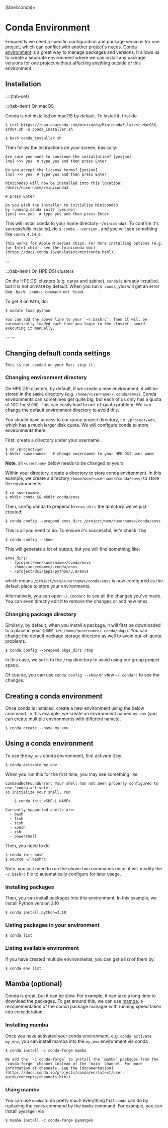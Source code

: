 (label:conda)=

# Conda Environment

Frequently we need a specific configuration and package versions for one project, which can conflict with another project's needs. [Conda environment](https://conda.io/projects/conda/en/latest/user-guide/tasks/manage-environments.html) is a great way to manage packages and versions. It allows us to create a separate environment where we can install any package versions for one project without affecting anything outside of this environment.

## Installation

::::{tab-set}

:::{tab-item} On macOS

Conda is not installed on macOS by default. To install it, first do

```shell
$ curl https://repo.anaconda.com/miniconda/Miniconda3-latest-MacOSX-arm64.sh -o conda_installer.sh

$ bash conda_installer.sh
```

Then follow the instructions on your screen, basically:

```
Are sure you want to continue the installation? [yes|no]
[no] >>> yes  # type yes and then press Enter

Do you accept the license terms? [yes|no]
[no] >>> yes  # type yes and then press Enter

Miniconda3 will now be installed into this location:
/Users/<username>/miniconda3
...
# press Enter

Do you wish the installer to initialize Miniconda3
by running conda init? [yes|no]
[yes] >>> yes  # type yes and then press Enter
```

This will install conda to your home directory `~/miniconda3`.
To confirm it's successfully installed, do `$ conda --version` , and you will see something like `conda 4.14.0`.

```{note}
This works for Apple M series chips. For more installing options (e.g. for Intel chip), see the [miniconda doc](https://docs.conda.io/en/latest/miniconda.html).
```

:::

:::{tab-item} On HPE DSI clusters

On the HPE DSI clusters (e.g. carya and sabine), `conda` is already installed, but it is not on `PATH` by default. When you run `$ conda`, you will get an error like `-bash: conda: command not found`.

To get it on `PATH`, do:

```shell
$ module load python
```

```{tip}
You can add the above line to your `~/.bashrc`. Then it will be automatically loaded each time you login to the cluster, avoid executing it manually.
```

:::
::::

## Changing default conda settings

```{note}
This is not needed on your Mac; skip it.
```

### Changing environment directory

On HPE DSI clusters, by default, if we create a new environment, it will be stored in the `$HOME` directory (e.g. `/home/<username>/.conda/envs`).
Conda environments can sometimes get quite big, but each of us only has a quota of 10G for `$HOME`. This can easily lead to out-of-quota problem. We can change the default environment directory to avoid this.

You should have access to our group project directory, i.e. `/project/wen`, which has a much larger disk quota. We will configure conda to store environments there.

First, create a directory under your username.

```shell
$ cd /project/wen
$ mkdir <username>   # change <username> to your HPE DSI user name
```

**Note**, all `<username>` below needs to be changed to yours.

Within your directory, create a directory to store conda environment. In this example, we create a directory `/home/wen/<username>/conda/envs`) to store the environments:

```shell
$ cd <username>
$ mkdir conda && mkdir conda/envs
```

Then, config conda to prepend to `envs_dirs` the directory we've just created:

```shell
$ conda config --prepend envs_dirs /project/wen/<username>/conda/envs
```

This is all you need to do. To ensure it's successful, let's check it by

```shell
$ conda config --show
```

This will generate a lot of output, but you will find something like:

```
envs_dirs:
  - /project/wen/<username>/conda/envs
  - /home/<username>/.conda/envs
  - /project/dsi/apps/python/3.9/envs
```

which means `/project/wen/<username>/conda/envs` is now configured as the default place to store your environments.

Alternatively, you can open `~/.condarc` to see all the changes you've made. You can even directly edit it to remove the changes or add new ones.

### Changing package directory

Similarly, by default, when you install a package, it will first be downloaded to a place in your `$HOME`, i.e. `/home/<username>/.conda/pkgs`). You can change the default package storage directory as well to avoid out-of-quota problems.

```shell
$ conda config --prepend pkgs_dirs /tmp
```

In this case, we set it to the `/tmp` directory to avoid using our group project space.

Of course, you can use `conda config --show` or view `~/.condarc` to see the changes.

## Creating a conda environment

Once conda is installed, create a new environment using the below command. In this example, we create an environment named `my_env` (you can create multiple environments with different names).

```shell
$ conda create --name my_env
```

## Using a conda environment

To use the `my_env` conda environment, first activate it by:

```shell
$ conda activate my_env
```

When you run this for the first time, you may see something like

```
CommandNotFoundError: Your shell has not been properly configured to use 'conda activate'.
To initialize your shell, run

    $ conda init <SHELL_NAME>

Currently supported shells are:
  - bash
  - fish
  - tcsh
  - xonsh
  - zsh
  - powershell
```

Then, you need to do

```shell
$ conda init bash
$ source ~/.bashrc
```

Note, you just need to run the above two commands once; it will modify the `~/.bashrc` file to automatically configure for later usage.

### Installing packages

Then, you can install packages into this environment. In this example, we install Python version 3.10

```shell
$ conda install python=3.10
```

### Listing packages in your environment

```shell
$ conda list
```

### Listing available environment

If you have created multiple environments, you can get a list of them by:

```shell
$ conda env list
```

## Mamba (optional)

Conda is great, but it can be slow. For example, it can take a long time to download the packages. To get around this, we can use [mamba](https://github.com/mamba-org/mamba), a reimplementation of the conda package manager with running speed taken into consideration.

### Installing mamba

Once you have activated your conda environment, e.g. `conda activate my_env`, you can install mamba into the `my_env` environment via conda

```shell
$ conda install -c conda-forge mamba
```

```{note}
We add the `-c conda-forge` to install the `mamba` packages from the `conda-forge` channel instead of the `main` channel. For more information of channels, see the [documentation](https://docs.conda.io/projects/conda/en/latest/user-guide/concepts/channels.html).
```

### Using mamba

You can use `mamba` to do pretty much everything that `conda` can do by replacing the `conda` command by the `mamba` command. For example, you can install `pymatgen` via

```shell
$ mamba install -c conda-forge pymatgen
```
